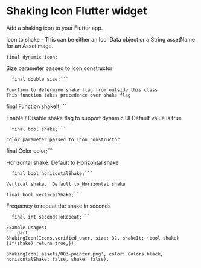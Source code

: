 # Shaking Icon Flutter widget

Add a shaking icon to your Flutter app.

   Icon to shake - This can be either an IconData object or a String assetName for an AssetImage.
  ```
  final dynamic icon;
```

  Size parameter passed to Icon constructor
  ```
    final double size;```

  Function to determine shake flag from outside this class
  This function takes precedence over shake flag
  ```
   final Function shakeIt;```

  Enable / Disable shake flag to support dynamic UI
  Default value is true
  ```
    final bool shake;```

  Color parameter passed to Icon constructor
  ```
  final Color color;```

  Horizontal shake.  Default to Horizontal shake
  ```
    final bool horizontalShake;```

  Vertical shake.  Default to Horizontal shake
  ```
    final bool verticalShake;```

  Frequency to repeat the shake in seconds
  ```
    final int secondsToRepeat;```

  Example usages:
  ``` dart
  ShakingIcon(Icons.verified_user, size: 32, shakeIt: (bool shake){if(shake) return true;}),
  
  ShakingIcon('assets/003-pointer.png', color: Colors.black, horizontalShake: false, shake: false),
  
  ```
